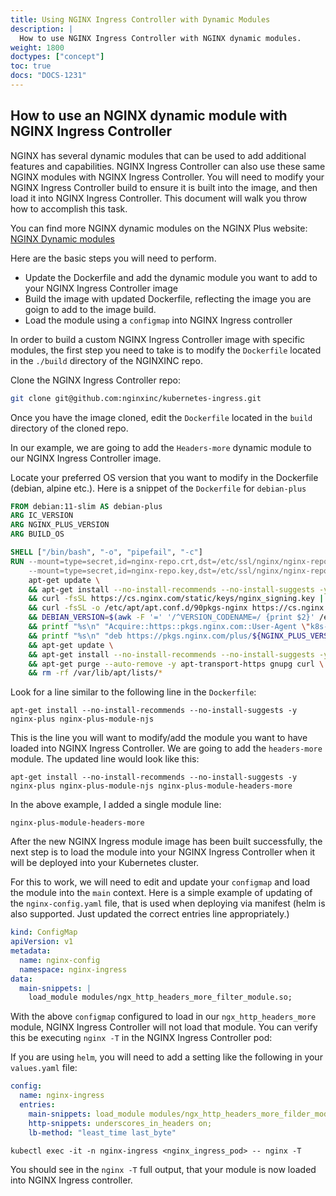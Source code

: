 ```yaml
---
title: Using NGINX Ingress Controller with Dynamic Modules
description: |
  How to use NGINX Ingress Controller with NGINX dynamic modules.
weight: 1800
doctypes: ["concept"]
toc: true
docs: "DOCS-1231"
---
```


## How to use an NGINX dynamic module with NGINX Ingress Controller

NGINX has several dynamic modules that can be used to add additional features and capabilities. NGINX Ingress Controller can also use these same NGINX modules with NGINX Ingress Controller.
You will need to modify your NGINX Ingress Controller build to ensure it is built into the image, and then load it into NGINX Ingress Controller.
This document will walk you throw how to accomplish this task.


You can find more NGINX dynamic modules on the NGINX Plus website:
[NGINX Dynamic modules](https://docs.nginx.com/nginx/admin-guide/dynamic-modules/dynamic-modules/)

Here are the basic steps you will need to perform.

- Update the Dockerfile and add the dynamic module you want to add to your NGINX Ingress Controller image
- Build the image with updated Dockerfile, reflecting the image you are goign to add to the image build.
- Load the module using a `configmap` into NGINX Ingress controller

In order to build a custom NGINX Ingress Controller image with specific modules, the first step you need to take is to modify the `Dockerfile` located in the `./build` directory of the NGINXINC repo.

Clone the NGINX Ingress Controller repo:

```bash
git clone git@github.com:nginxinc/kubernetes-ingress.git
```

Once you have the image cloned, edit the `Dockerfile` located in the `build` directory of the cloned repo.


In our example, we are going to add the `Headers-more` dynamic module to our NGINX Ingress Controller image.

Locate your preferred OS version that you want to modify in the Dockerfile (debian, alpine etc.).
Here is a snippet of the `Dockerfile` for `debian-plus`

```Dockerfile
FROM debian:11-slim AS debian-plus
ARG IC_VERSION
ARG NGINX_PLUS_VERSION
ARG BUILD_OS

SHELL ["/bin/bash", "-o", "pipefail", "-c"]
RUN --mount=type=secret,id=nginx-repo.crt,dst=/etc/ssl/nginx/nginx-repo.crt,mode=0644 \
	--mount=type=secret,id=nginx-repo.key,dst=/etc/ssl/nginx/nginx-repo.key,mode=0644 \
	apt-get update \
	&& apt-get install --no-install-recommends --no-install-suggests -y ca-certificates gnupg curl apt-transport-https libcap2-bin \
	&& curl -fsSL https://cs.nginx.com/static/keys/nginx_signing.key | gpg --dearmor > /etc/apt/trusted.gpg.d/nginx_signing.gpg \
	&& curl -fsSL -o /etc/apt/apt.conf.d/90pkgs-nginx https://cs.nginx.com/static/files/90pkgs-nginx \
	&& DEBIAN_VERSION=$(awk -F '=' '/^VERSION_CODENAME=/ {print $2}' /etc/os-release) \
	&& printf "%s\n" "Acquire::https::pkgs.nginx.com::User-Agent \"k8s-ic-$IC_VERSION${BUILD_OS##debian-plus}-apt\";" >> /etc/apt/apt.conf.d/90pkgs-nginx \
	&& printf "%s\n" "deb https://pkgs.nginx.com/plus/${NGINX_PLUS_VERSION^^}/debian ${DEBIAN_VERSION} nginx-plus" > /etc/apt/sources.list.d/nginx-plus.list \
	&& apt-get update \
	&& apt-get install --no-install-recommends --no-install-suggests -y nginx-plus nginx-plus-module-njs \
	&& apt-get purge --auto-remove -y apt-transport-https gnupg curl \
	&& rm -rf /var/lib/apt/lists/*
```

Look for a line similar to the following line in the `Dockerfile`:

```shell
apt-get install --no-install-recommends --no-install-suggests -y nginx-plus nginx-plus-module-njs
```

This is the line you will want to modify/add the module you want to have loaded into NGINX Ingress Controller.
We are going to add the `headers-more` module. The updated line would look like this:

```shell
apt-get install --no-install-recommends --no-install-suggests -y nginx-plus nginx-plus-module-njs nginx-plus-module-headers-more
```

In the above example, I added a single module line:

```
nginx-plus-module-headers-more
```

After the new NGINX Ingress module image has been built successfully, the next step is to load the module into your NGINX Ingress Controller when it will be deployed into your Kubernetes cluster.

For this to work, we will need to edit and update your `configmap` and load the module into the `main` context.
Here is a simple example of updating of the `nginx-config.yaml` file, that is used when deploying via manifest (helm is also supported. Just updated the correct entries line appropriately.)

```yaml
kind: ConfigMap
apiVersion: v1
metadata:
  name: nginx-config
  namespace: nginx-ingress
data:
  main-snippets: |
    load_module modules/ngx_http_headers_more_filter_module.so;
```

With the above `configmap` configured to load in our `ngx_http_headers_more` module, NGINX Ingress Controller will not load that module.
You can verify this be executing `nginx -T` in the NGINX Ingress Controller pod:

If you are using `helm`, you will need to add a setting like the following in your `values.yaml` file:

```yaml
config:
  name: nginx-ingress
  entries:
    main-snippets: load_module modules/ngx_http_headers_more_filder_module.so;
    http-snippets: underscores_in_headers on;
    lb-method: "least_time last_byte"
```

```shell
kubectl exec -it -n nginx-ingress <nginx_ingress_pod> -- nginx -T
```

You should see in the `nginx -T` full output, that your module is now loaded into NGINX Ingress controller.
